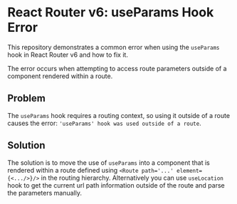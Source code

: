 # React Router v6: useParams Hook Error

This repository demonstrates a common error when using the `useParams` hook in React Router v6 and how to fix it.

The error occurs when attempting to access route parameters outside of a component rendered within a route.

## Problem

The `useParams` hook requires a routing context, so using it outside of a route causes the error: `'useParams' hook was used outside of a route`.

## Solution

The solution is to move the use of `useParams` into a component that is rendered within a route defined using `<Route path='...' element={<.../>}/>` in the routing hierarchy. Alternatively you can use `useLocation` hook to get the current url path information outside of the route and parse the parameters manually.
